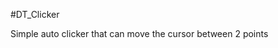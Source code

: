#DT_Clicker                                                     
                                                                                 
Simple auto clicker that can move the cursor between 2 points
